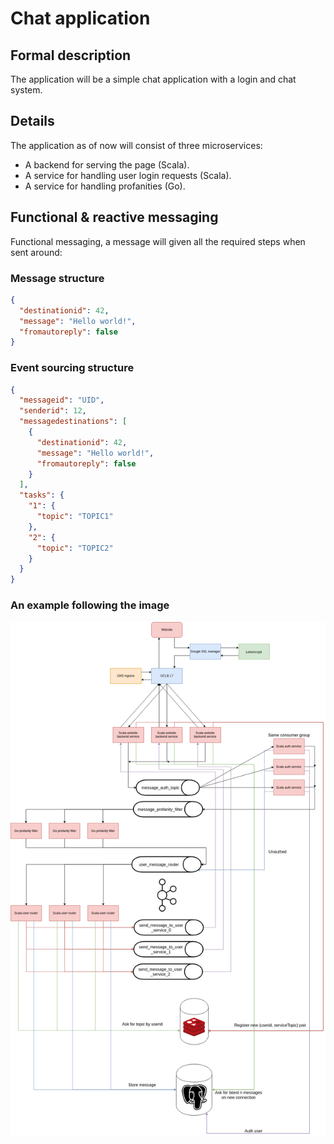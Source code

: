 # Chat application
## Formal description
The application will be a simple chat application with a login and chat system.
## Details
The application as of now will consist of three microservices:
* A backend for serving the page (Scala).
* A service for handling user login requests (Scala).
* A service for handling profanities (Go).
## Functional & reactive messaging
Functional messaging, a message will given all the required steps when sent around:

### Message structure
```json
{
  "destinationid": 42,
  "message": "Hello world!",
  "fromautoreply": false
}
```

### Event sourcing structure
```json
{
  "messageid": "UID",
  "senderid": 12,
  "messagedestinations": [
    {
      "destinationid": 42,
      "message": "Hello world!",
      "fromautoreply": false
    }
  ],
  "tasks": {
    "1": {
      "topic": "TOPIC1"
    },
    "2": {
      "topic": "TOPIC2"
    }
  }
}
```
### An example following the image
![img0](stack.png)
